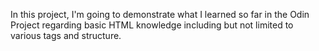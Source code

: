 In this project, I'm going to demonstrate what I learned so far in the Odin Project regarding basic HTML knowledge including but not limited to various tags and structure.